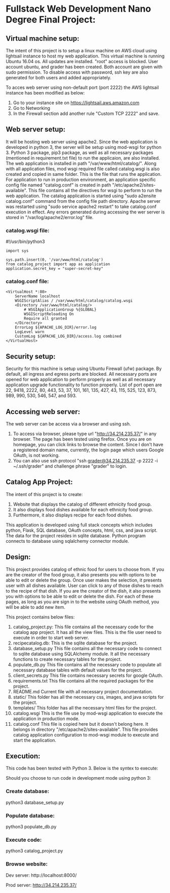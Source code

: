 # Fullstack Web Development Nano Degree Final Project:

## Virtual machine setup:

The intent of this project is to setup a linux machine on AWS cloud using lightsail instance to host my web application.
This virtual machine is running Ubuntu 16.04 os.  All updates are installed.
"root" access is blocked.  User account ubuntu, and grader has been created.  Both account are given with sudo permission.
To disable access with password, ssh key are also generated for both users and added appropriately.

To acces web server using non-default port (port 2222) the AWS lightsail instance has been modified as below:

 1. Go to your instance site on https://lightsail.aws.amazon.com
 2. Go to Networking
 3. In the Firewall section add another rule "Custom TCP 2222" and save.


## Web server setup:

It will be hosting web server using apache2.  Since the web application is developed in python 3,
the server will be setup using mod-wsgi for python 3.  Python 3 package, pip3 package, as well as
all necessary packages (mentioned in requirement.txt file) to run the applicaion, are also installed.
The web application is installed in path "/var/www/html/catalog/".  Along with all application files,
mod wsgi required file called catalog.wsgi is also created and copied in same folder.  This is the file
that runs the application.  For application to run in production environment, an application specific
config file named "catalog.conf" is created in path "/etc/apache2/sites-available".  This file contains
all the directives for wsgi to perform to run the web application.  The catalog application is started
using "sudo a2ensite catalog.conf" command from the config file path directory.  Apache server was
restarted using "sudo service apache2 restart" to take catalog.conf execution in effect.  Any errors generated
during accessing the wer server is stored in "/var/log/apache2/error.log" file.

### catalog.wsgi file:

#!/usr/bin/python3

```
import sys

sys.path.insert(0, '/var/www/html/catalog')
from catalog_project import app as application
application.secret_key = "super-secret-key"
```

### catalog.conf file:

```
<VirtualHost *:80>
	ServerName localhost
	WSGIScriptAlias / /var/www/html/catalog/catalog.wsgi
	<Directory /var/www/html/catalog/>
		# WSGIApplicationGroup %{GLOBAL}
		WSGIScriptReloading On
		Require all granted
	</Directory>
	ErrorLog ${APACHE_LOG_DIR}/error.log
	LogLevel warn
	CustomLog ${APACHE_LOG_DIR}/access.log combined
</VirtualHost>
```

## Security setup:

Security for this machine is setup using Ubuntu Firewall (ufw) package.  By default, all ingress and egress ports are blocked.
All necessary ports are opened for web application to perform properly as well as all necessary application upgrade
functionality to function properly.  List of port open are 22, 9418, 2222, 80, 443, 53, 37, 101, 161, 135, 427, 43,
115, 525, 123, 873, 989, 990, 530, 546, 547, and 593.


## Accessing web server:

The web server can be access via a browser and using ssh.

1. To access via browser, please type url "http://34.214.235.37/" in any browser.  The page has been tested using
firefox.  Once you are on homepage, you can click links to browse the content.  Since I don't have a
registered domain name, currently, the login page which users Google OAuth, is not working.
2. You can also use ssh protocol "ssh grader@34.214.235.37 -p 2222 -i ~/.ssh/grader" and challenge phrase "grader" to login.

## Catalog App Project:

The intent of this project is to create:

1. Website that displays the catalog of different ethnicity food group.
2. It also displays food dishes available for each ethnicity food group.
3. Furthermore, it also displays recipe for each food dishes.

This application is developed using full stack concepts which includes python, Flask, SQL database, OAuth concepts, html, css, and java script.  The data for the project resides in sqlite database.  Python program connects to database using sqlalchemy connector module.

## Design:

This project provides catalog of ethnic food for users to choose from.  If you are the creator of the food group, it also presents you with options to be able to edit or delete the group.  Once user makes the selection, it presents user with all dishes available.  User can click to any of those dishes to reach to the recipe of that dish.  If you are the creator of the dish, it also presents you with options to be able to edit or delete the dish.  For each of these pages, as long as you are sign in to the website using OAuth method, you will be able to add new item.

This project contains below files:

1. catalog_project.py:
    This file contains all the necessary code for the catalog app project.  It has all the view files.  This is the file user need to execute in order to start web server.
2. recipecatalog.db:
    This is the sqlite database for the project.
3. database_setup.py
    This file contains all the necessary code to connect to sqlite database using SQLAlchemy module. It all the necessary functions to create necessary tables for the project.
4. populate_db.py
    This file contains all the necessary code to populate all necessary database tables with default values for the project.
5. client_secrets.py
    This file contains necessary secrets for google OAuth.
6. requirements.txt
    This file contains all the required packages for the project.
7. README.md
    Current file with all necessary project documentation.
8. static/
    This folder has all the necessary css, images, and java scripts for the project.
9. templates/
    This folder has all the necessary html files for the project.
10. catalog.wsgi
    This is the file use by mod-wsgi application to execute the application in production mode.
11. catalog.conf
    This file is copied here but it doesn't belong here.  It belongs in directory "/etc/apache2/sites-available".
    This file provides catalog application configuration to mod-wsgi module to execute and start the application.


## Execution:

This code has been tested with Python 3.  Below is the syntex to execute:

Should you choose to run code in development mode using python 3:

### Create database:

python3 database_setup.py

### Populate database:

python3 populate_db.py

### Execute code:

python3 catalog_project.py

### Browse website:

Dev server: http://localhost:8000/

Prod server: http://34.214.235.37/

